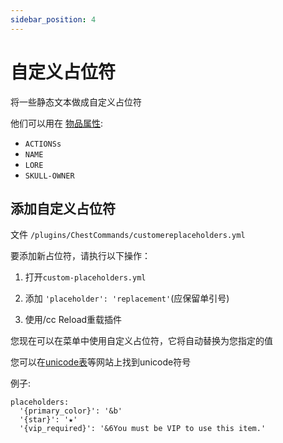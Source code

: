 ```yaml
---
sidebar_position: 4
---
```


# 自定义占位符

将一些静态文本做成自定义占位符

他们可以用在 [物品属性](/docs/BASICS/物品属性.md):

- `ACTIONSs`
- `NAME`
- `LORE`
- `SKULL-OWNER`

## 添加自定义占位符

文件 `/plugins/ChestCommands/customereplaceholders.yml`

要添加新占位符，请执行以下操作：

1. 打开`custom-placeholders.yml`

2. 添加 `'placeholder': 'replacement'`(应保留单引号)

3. 使用/cc Reload重载插件

您现在可以在菜单中使用自定义占位符，它将自动替换为您指定的值


您可以在[unicode表](https://unicode-table.com)等网站上找到unicode符号

例子:
```
placeholders:
  '{primary_color}': '&b'
  '{star}': '★'
  '{vip_required}': '&6You must be VIP to use this item.'
```